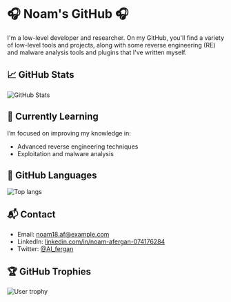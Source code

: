 # 🎧 Noam's GitHub 🎧
I'm a low-level developer and researcher. On my GitHub, you'll find a variety of low-level tools and projects, along with some reverse engineering (RE) and malware analysis tools and plugins that I've written myself.

## 📈 GitHub Stats
![GitHub Stats](https://github-readme-stats.vercel.app/api?username=Nafergan&theme=dark&show_icons=true)

## 🌱 Currently Learning
I’m focused on improving my knowledge in:
- Advanced reverse engineering techniques
- Exploitation and malware analysis

## 📝 GitHub Languages
![Top langs](https://github-readme-stats.vercel.app/api/top-langs/?username=Nafergan&layout=donut&theme=dark)

## 📬 Contact
- Email: [noam18.af@example.com](mailto:noam18.af@gmail.com)
- LinkedIn: [linkedin.com/in/noam-afergan-074176284](https://www.linkedin.com/in/noam-afergan-074176284/)
- Twitter: [@AI_fergan](https://x.com/AI_fergan)

## 🏆 GitHub Trophies
![User trophy](https://github-profile-trophy.vercel.app/?username=Nafergan&column=4&margin-w=15&margin-h=15&theme=dracula)
